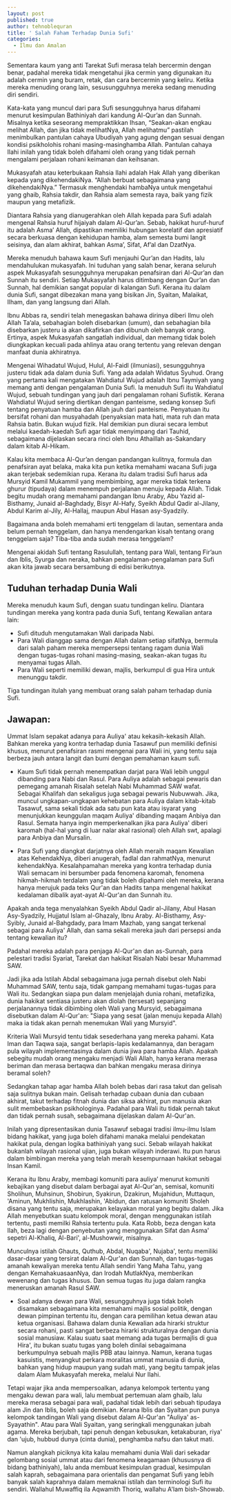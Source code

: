 ```yaml
---
layout: post
published: true
author: tehnoblequran
title: ' Salah Faham Terhadap Dunia Sufi'
categories:
  - Ilmu dan Amalan
---
```

Sementara kaum yang anti Tarekat Sufi merasa telah bercermin dengan benar, padahal mereka tidak mengetahui jika cermin yang digunakan itu adalah cermin yang buram, retak, dan cara bercermin yang keliru. Ketika mereka menuding orang lain, sesusungguhnya mereka sedang menuding diri sendiri.

Kata-kata yang muncul dari para Sufi sesungguhnya harus difahami menurut kesimpulan Bathiniyah dari kandung Al-Qur’an dan Sunnah. Misalnya ketika seseorang mempraktikkan Ihsan, “Seakan-akan engkau melihat Allah, dan jika tidak melihatNya, Allah melihatmu” pastilah menimbulkan pantulan cahaya Ubudiyah yang agung dengan sesuai dengan kondisi psikholohis rohani masing-masinghamba Allah. Pantulan cahaya Ilahi inilah yang tidak boleh difahami oleh orang yang tidak pernah mengalami perjalaan rohani keimanan dan keihsanan.

Mukasyafah atau keterbukaan Rahsia Ilahi adalah Hak Allah yang diberikan kepada yang dikehendakiNya. “Allah berbuat sebagaimana yang dikehendakiNya.” Termasuk menghendaki hambaNya untuk mengetahui yang ghaib, Rahsia takdir, dan Rahsia alam semesta raya, baik yang fizik maupun yang metafizik.

Diantara Rahsia yang dianugerahkan oleh Allah kepada para Sufi adalah mengenal Rahsia huruf hijaiyah dalam Al-Qur’an. Sebab, hakikat huruf-huruf itu adalah Asma’ Allah, dipastikan memiliki hubungan korelatif dan apresiatif secara berkuasa dengan kehidupan hamba, alam semesta bumi langit seisinya, dan alam akhirat, bahkan Asma’, Sifat, Af’al dan DzatNya.

Mereka menuduh bahawa kaum Sufi menjauhi Qur’an dan Hadits, lalu mendahulukan mukasyafah. Ini tuduhan yang salah benar, kerana seluruh aspek Mukasyafah sesungguhnya merupakan penafsiran dari Al-Qur’an dan Sunnah itu sendiri. Setiap Mukasyafah harus ditimbang dengan Qur’an dan Sunnah, hal demikian sangat popular di kalangan Sufi. Kerana itu dalam dunia Sufi, sangat dibezakan mana yang bisikan Jin, Syaitan, Malaikat, Ilham, dan yang langsung dari Allah.

Ibnu Abbas ra, sendiri telah menegaskan bahawa dirinya diberi Ilmu oleh Allah Ta’ala, sebahagian boleh disebarkan (umum), dan sebahagian bila disebarkan justeru ia akan dikafirkan dan dibunuh oleh banyak orang. Ertinya, aspek Mukasyafah sangatlah individual, dan memang tidak boleh diungkapkan kecuali pada ahlinya atau orang tertentu yang relevan dengan manfaat dunia akhiratnya.

Mengenai Wihadatul Wujud, Hulul, Al-Faidl (ilmuniasi), sesungguhnya justeru tidak ada dalam dunia Sufi. Yang ada adalah Widatus Syuhud. Orang yang pertama kali mengatakan Wahdiatul Wujud adalah Ibnu Taymiyah yang memang anti dengan pengalaman Dunia Sufi. Ia menuduh Sufi itu Wahdiatul Wujud, sebuah tundingan yang jauh dari pengalaman rohani Sufistik. Kerana Wahdiatul Wujud sering diertikan dengan panteisme, sedang konsep Sufi tentang penyatuan hamba dan Allah jauh dari panteisme. Penyatuan itu bersifat rohani dan musyahadah (penyaksian mata hati, mata ruh dan mata Rahsia batin. Bukan wujud fizik. Hal demikian pun diurai secara lembut melalui kaedah-kaedah Sufi agar tidak menyimpang dari Tauhid, sebagaimana dijelaskan secara rinci oleh Ibnu Athaillah as-Sakandary dalam kitab Al-Hikam.

Kalau kita membaca Al-Qur’an dengan pandangan kulitnya, formula dan penafsiran ayat belaka, maka kita pun ketika memahami wacana Sufi juga akan terjebak sedemikian rupa. Kerana itu dalam tradisi Sufi harus ada Mursyid Kamil Mukammil yang membimbing, agar mereka tidak terkena ghurur (tipudaya) dalam menempuh perjalanan menuju kepada Allah. Tidak begitu mudah orang memahami pandangan Ibnu Araby, Abu Yazid al-Bisthamy, Junaid al-Baghdady, Bisyr Al-Hafy, Syeikh Abdul Qadir al-Jilany, Abdul Karim al-Jily, Al-Hallaj, maupun Abul Hasan asy-Syadzily.

Bagaimana anda boleh memahami erti tenggelam di lautan, sementara anda belum pernah tenggelam, dan hanya mendengarkan kisah tentang orang tenggelam saja?
Tiba-tiba anda sudah merasa tenggelam?

Mengenai akidah Sufi tentang Rasulullah, tentang para Wali, tentang Fir’aun dan Iblis, Syurga dan neraka, bahkan pengalaman-pengalaman para Sufi akan kita jawab secara bersambung di edisi berikutnya.

## Tuduhan terhadap Dunia Wali
Mereka menuduh kaum Sufi, dengan suatu tundingan keliru. Diantara tundingan mereka yang kontra pada dunia 
Sufi, tentang Kewalian antara lain:

- Sufi dituduh mengutamakan Wali daripada Nabi.
- Para Wali dianggap sama dengan Allah dalam setiap sifatNya, bermula dari salah paham mereka mempersepsi tentang ragam dunia Wali dengan tugas-tugas rohani masing-masing, seakan-akan tugas itu menyamai tugas Allah.
- Para Wali seperti memiliki dewan, majlis, berkumpul di gua Hira untuk menunggu takdir.


Tiga tundingan itulah yang membuat orang salah paham terhadap dunia Sufi.

## Jawapan:
Ummat Islam sepakat adanya para Auliya' atau kekasih-kekasih Allah. Bahkan mereka yang kontra terhadap dunia Tasawuf pun memiliki definisi khusus, menurut penafsiran rasmi mengenai para Wali ini, yang tentu saja berbeza jauh antara langit dan bumi dengan pemahaman kaum sufi.

-    Kaum Sufi tidak pernah menempatkan darjat para Wali lebih unggul dibanding para Nabi dan Rasul. Para Auliya adalah sebagai pewaris dan pemegang amanah Risalah setelah Nabi Muhammad SAW wafat. Sebagai Khalifah dan sekaligus juga sebagai pewaris Nubuwwah. Jika, muncul ungkapan-ungkapan kehebatan para Auliya dalam kitab-kitab Tasawuf, sama sekali tidak ada satu pun kata atau isyarat yang menunjukkan keunggulan maqam Auliya' dibanding maqam Anbiya dan Rasul. Semata hanya ingin memperkenalkan jika para Auliya' diberi karomah (hal-hal yang di luar nalar akal rasional) oleh Allah swt, apalagi para Anbiya dan Mursalin.

-    Para Sufi yang diangkat darjatnya oleh Allah meraih maqam Kewalian atas KehendakNya, diberi anugerah, fadlal dan rahmatNya, menurut kehendakNya. Kesalahpamahan mereka yang kontra terhadap dunia Wali semacam ini bersumber pada fenomena karomah, fenomena hikmah-hikmah terdalam yang tidak boleh dipahami oleh mereka, kerana hanya merujuk pada teks Qur'an dan Hadits tanpa mengenal hakikat kedalaman dibalik ayat-ayat Al-Qur'an dan Sunnah itu.


Apakah anda tega menyalahkan Syeikh Abdul Qadir al-Jilany, Abul Hasan Asy-Syadzily, Hujjatul Islam al-Ghazaly, Ibnu Araby. Al-Bisthamy, Asy-Syibly, Junaid al-Bahgdady, para Imam Mazhab, yang sangat terkenal sebagai para Auliya' Allah, dan sama sekali mereka jauh dari persepsi anda tentang kewalian itu?

Padahal mereka adalah para penjaga Al-Qur'an dan as-Sunnah, para pelestari tradisi Syariat, Tarekat dan hakikat Risalah Nabi besar Muhammad SAW.

Jadi jika ada Istilah Abdal sebagaimana juga pernah disebut oleh Nabi Muhammad SAW, tentu saja, tidak gampang memahami tugas-tugas para Wali itu. Sedangkan siapa pun dalam menjelajah dunia rohani, metafizika, dunia hakikat sentiasa justeru akan diolah (tersesat) sepanjang perjalanannya tidak dibimbing oleh Wali yang Mursyid, sebagaimana disebutkan dalam Al-Qur'an: "Siapa yang sesat (jalan menuju kepada Allah) maka ia tidak akan pernah menemukan Wali yang Mursyid".

Kriteria Wali Mursyid tentu tidak sesederhana yang mereka pahami. Kata Iman dan Taqwa saja, sangat berlapis-lapis kedalamannya, dan beragam pula wilayah implementasinya dalam dunia jiwa para hamba Allah. Apakah sebegitu mudah orang mengaku menjadi Wali Allah, hanya kerana merasa beriman dan merasa bertaqwa dan bahkan mengaku merasa dirinya beramal soleh?

Sedangkan tahap agar hamba Allah boleh bebas dari rasa takut dan gelisah saja sulitnya bukan main. Gelisah terhadap cubaan dunia dan cubaan akhirat, takut terhadap fitnah dunia dan siksa akhirat, pun manusia akan sulit membebaskan psikhologinya. Padahal para Wali itu tidak pernah takut dan tidak pernah susah, sebagaimana dijelaskan dalam Al-Qur'an.

Inilah yang dipresentasikan dunia Tasawuf sebagai tradisi ilmu-ilmu Islam bidang hakikat, yang juga boleh difahami manaka melalui pendekatan hakikat pula, dengan logika bathiniyah yang suci. Sebab wilayah hakikat bukanlah wilayah rasional ujian, juga bukan wilayah inderawi. Itu pun harus dalam bimbingan mereka yang telah meraih kesempurnaan hakikat sebagai Insan Kamil.

Kerana itu Ibnu Araby, membagi komuniti para auliya’ menurut komuniti kebajikan yang disebut dalam berbagai ayat Al-Qur'an, semisal, komuniti Sholihun, Muhsinun, Shobirun, Syakirun, Dzakirun, Mujahidun, Muttaqun, 'Aminun, Mukhlishin, Mukhlashin, 'Abidun, dan ratusan komuniti Sholeh disana yang tentu saja, merupakan kelayakan moral yang begitu dalam. Jika Allah menyebutkan suatu kelompok moral, dengan menggunakan istilah tertentu, pasti memilki Rahsia tertentu pula. Kata Robb, beza dengan kata Ilah, beza lagi dengan penyebutan yang menggunakan Sifat dan Asma' sepetri Al-Khaliq, Al-Bari', al-Mushowwir, misalnya.

Munculnya istilah Ghauts, Quthub, Abdal, Nuqaba', Nujaba', tentu memiliki dasar-dasar yang tersirat dalam Al-Qur'an dan Sunnah, dan tugas-tugas amanah kewaliyan mereka tentu Allah sendiri Yang Maha Tahu, yang dengan KemahakuasaanNya, dan Irodah MutlakNya, memberikan wewenang dan tugas khusus. Dan semua tugas itu juga dalam rangka meneruskan amanah Rasul SAW.

-    Soal adanya dewan para Wali, sesungguhnya juga tidak boleh disamakan sebagaimana kita memahami majlis sosial politik, dengan dewan pimpinan tertentu itu, dengan cara pemilihan ketua dewan atau ketua organisasi. Bahawa dalam dunia Kewalian ada hirarki struktur secara rohani, pasti sangat berbeza hirarki strukturalnya dengan dunia sosial manusiaw. Kalau suatu saat memang ada tugas bermajlis di gua Hira', itu bukan suatu tugas yang boleh dinilai sebagaimana berkumpulnya sebuah majlis PBB atau lainnya. Namun, kerana tugas kasuistis, menyangkut perkara moralitas ummat manusia di dunia, bahkan yang hidup maupun yang sudah mati, yang begitu tampak jelas dalam Alam Mukasyafah mereka, melalui Nur Ilahi.


Tetapi wajar jika anda mempersoalkan, adanya kelompok tertentu yang mengaku dewan para wali, lalu membuat pertemuan alam ghaib, lalu mereka merasa sebagai para wali, padahal tidak lebih dari sebuah tipudaya alam Jin dan Iblis, boleh saja demikian. Kerana Iblis dan Syaitan pun punya kelompok tandingan Wali yang disebut dalam Al-Qur'an "Auliya' as-Syayathin". Atau para Wali Syaitan, yang seringkali menggunakan jubah agama. Mereka berjubah, tapi penuh dengan kebusukan, ketakaburan, riya' dan 'ujub, hubbud dunya (cinta dunia), penghamba nafsu dan takut mati.

Namun alangkah piciknya kita kalau memahami dunia Wali dari sekadar gelombang sosial ummat atau dari fenomena keagamaan (khususnya di bidang bathiniyah), lalu anda membuat kesimpulan gradual, kesimpulan salah kaprah, sebagaimana para orientalis dan pengamat Sufi yang lebih banyak salah kaprahnya dalam memaknai istilah dan terminologi Sufi itu sendiri. Wallahul Muwaffiq ila Aqwamith Thoriq, wallahu A'lam bish-Showab.
